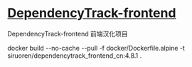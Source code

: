 # [DependencyTrack-frontend](https://github.com/DependencyTrack/frontend)
DependencyTrack-frontend 前端汉化项目


 docker build --no-cache --pull -f docker/Dockerfile.alpine -t siruoren/dependencytrack_frontend_cn:4.8.1 .
 
 
 
 
